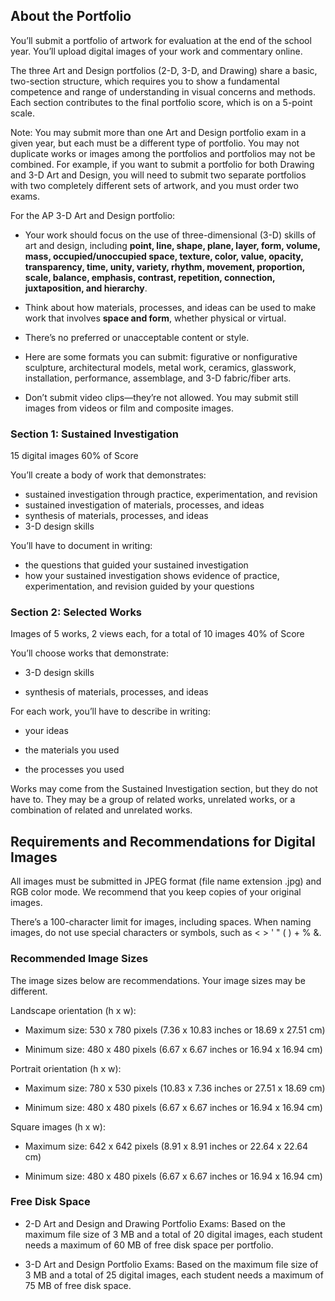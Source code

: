 ## About the Portfolio

You’ll submit a portfolio of artwork for evaluation at the end of the school year. You’ll upload digital images of your work and commentary online.

The three Art and Design portfolios (2-D, 3-D, and Drawing) share a basic, two-section structure, which requires you to show a fundamental competence and range of understanding in visual concerns and methods. Each section contributes to the final portfolio score, which is on a 5-point scale.

Note: You may submit more than one Art and Design portfolio exam in a given year, but each must be a different type of portfolio. You may not duplicate works or images among the portfolios and portfolios may not be combined. For example, if you want to submit a portfolio for both Drawing and 3-D Art and Design, you will need to submit two separate portfolios with two completely different sets of artwork, and you must order two exams.

For the AP 3-D Art and Design portfolio:

-   Your work should focus on the use of three-dimensional (3-D) skills of art and design, including **point, line, shape, plane, layer, form, volume, mass, occupied/unoccupied space, texture, color, value, opacity, transparency, time, unity, variety, rhythm, movement, proportion, scale, balance, emphasis, contrast, repetition, connection, juxtaposition, and hierarchy**.
    
-   Think about how materials, processes, and ideas can be used to make work that involves **space and form**, whether physical or virtual.
-   There’s no preferred or unacceptable content or style.
-   Here are some formats you can submit: figurative or nonfigurative sculpture, architectural models, metal work, ceramics, glasswork, installation, performance, assemblage, and 3-D fabric/fiber arts.
-   Don’t submit video clips—they’re not allowed. You may submit still images from videos or film and composite images.

### Section 1: Sustained Investigation

15 digital images 60% of Score

You’ll create a body of work that demonstrates:

-   sustained investigation through practice, experimentation, and revision
-   sustained investigation of materials, processes, and ideas
-   synthesis of materials, processes, and ideas
-   3-D design skills

You’ll have to document in writing:

-   the questions that guided your sustained investigation
-   how your sustained investigation shows evidence of practice, experimentation, and revision guided by your questions

### Section 2: Selected Works

Images of 5 works, 2 views each, for a total of 10 images 40% of Score

You’ll choose works that demonstrate:

-   3-D design skills
    
-   synthesis of materials, processes, and ideas
    

For each work, you’ll have to describe in writing:

-   your ideas
    
-   the materials you used
    
-   the processes you used
    

Works may come from the Sustained Investigation section, but they do not have to. They may be a group of related works, unrelated works, or a combination of related and unrelated works.

  

## Requirements and Recommendations for Digital Images

All images must be submitted in JPEG format (file name extension .jpg) and RGB color mode. We recommend that you keep copies of your original images.

There’s a 100-character limit for images, including spaces. When naming images, do not use special characters or symbols, such as < > ' " ( ) + % &.

### Recommended Image Sizes

The image sizes below are recommendations. Your image sizes may be different.

Landscape orientation (h x w):

-   Maximum size: 530 x 780 pixels (7.36 x 10.83 inches or 18.69 x 27.51 cm)
    
-   Minimum size: 480 x 480 pixels (6.67 x 6.67 inches or 16.94 x 16.94 cm)
    

Portrait orientation (h x w):

-   Maximum size: 780 x 530 pixels (10.83 x 7.36 inches or 27.51 x 18.69 cm)
    
-   Minimum size: 480 x 480 pixels (6.67 x 6.67 inches or 16.94 x 16.94 cm)
    

Square images (h x w):

-   Maximum size: 642 x 642 pixels (8.91 x 8.91 inches or 22.64 x 22.64 cm)
    
-   Minimum size: 480 x 480 pixels (6.67 x 6.67 inches or 16.94 x 16.94 cm)
    

### Free Disk Space

-   2-D Art and Design and Drawing Portfolio Exams: Based on the maximum file size of 3 MB and a total of 20 digital images, each student needs a maximum of 60 MB of free disk space per portfolio.
    
-   3-D Art and Design Portfolio Exams: Based on the maximum file size of 3 MB and a total of 25 digital images, each student needs a maximum of 75 MB of free disk space.
    
